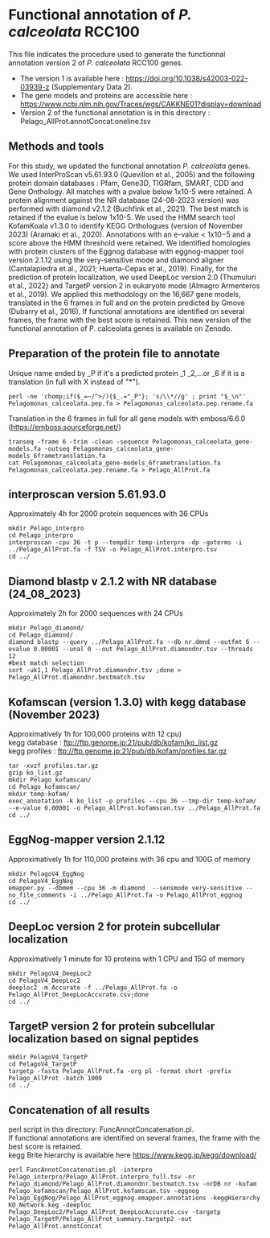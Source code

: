 # Functional annotation of *P. calceolata* RCC100  
This file indicates the procedure used to generate the functionnal annotation version 2 of *P. calceolata* RCC100 genes.  
- The version 1 is available here : https://doi.org/10.1038/s42003-022-03939-z (Supplementary Data 2).  
- The gene models and proteins are accessible here : https://www.ncbi.nlm.nih.gov/Traces/wgs/CAKKNE01?display=download
- Version 2 of the functional annotation is in this directory : Pelago_AllProt.annotConcat.oneline.tsv 

## Methods and tools  
For this study, we updated the functional annotation *P. calceolata* genes. We used InterProScan v5.61.93.0 (Quevillon et al., 2005) and the following protein domain databases : Pfam, Gene3D, TIGRfam, SMART, CDD and Gene Onthology. All matches with a pvalue below 1x10-5 were retained. A protein alignment against the NR database (24-08-2023 version) was performed with diamond v2.1.2 (Buchfink et al., 2021). The best match is retained if the evalue is below 1x10-5. We used the HMM search tool KofamKoala v1.3.0 to identify KEGG Orthologues (version of November 2023) (Aramaki et al., 2020). Annotations with an e-value < 1x10−5 and a score above the HMM threshold were retained.  We identified homologies with protein clusters of the Eggnog database with eggnog-mapper tool version 2.1.12 using the very-sensitive mode and diamond aligner (Cantalapiedra et al., 2021; Huerta-Cepas et al., 2019). Finally, for the prediction of protein localization, we used DeepLoc version 2.0 (Thumuluri et al., 2022) and TargetP version 2 in eukaryote mode (Almagro Armenteros et al., 2019). We applied this methodology on the 16,667 gene models, translated in the 6 frames in full and on the protein predicted by Gmove (Dubarry et al., 2016). If functional annotations are identified on several frames, the frame with the best score is retained. This new version of the functional annotation of P. calceolata genes is available on Zenodo.

## Preparation of the protein file to annotate
Unique name ended by _P if it's a predicted protein _1 _2,...or _6 if it is a translation (in full with X instead of "*").

```
perl -ne 'chomp;if($_=~/^>/){$_.="_P"}; 's/\\*//g' ; print "$_\n"' Pelagomonas_calceolata.pep.fa > Pelagomonas_calceolata.pep.rename.fa
```
Translation in the 6 frames in full for all gene models with emboss/6.6.0 (https://emboss.sourceforge.net/)
```
transeq -frame 6 -trim -clean -sequence Pelagomonas_calceolata_gene-models.fa -outseq Pelagomonas_calceolata_gene-models_6frametranslation.fa
cat Pelagomonas_calceolata_gene-models_6frametranslation.fa Pelagomonas_calceolata.pep.rename.fa > Pelago_AllProt.fa
```

## interproscan version 5.61.93.0 
Approximately 4h for 2000 protein sequences with 36 CPUs  

```
mkdir Pelago_interpro
cd Pelago_interpro
interproscan -cpu 36 -t p --tempdir temp-interpro -dp -goterms -i ../Pelago_AllProt.fa -f TSV -o Pelago_AllProt.interpro.tsv
cd ../
```


## Diamond blastp v 2.1.2 with NR database (24_08_2023)
Approximately 2h for 2000 sequences with 24 CPUs

```
mkdir Pelago_diamond/
cd Pelago_diamond/
diamond blastp --query ../Pelago_AllProt.fa --db nr.dmnd --outfmt 6 --evalue 0.00001 --unal 0 --out Pelago_AllProt.diamondnr.tsv --threads 12
#best match selection
sort -uk1,1 Pelago_AllProt.diamondnr.tsv ;done > Pelago_AllProt.diamondnr.bestmatch.tsv
```

## Kofamscan (version 1.3.0) with kegg database (November 2023) 
Approximatively 1h for 100,000 proteins with 12 cpu)  
kegg database : ftp://ftp.genome.jp:21/pub/db/kofam/ko_list.gz  
kegg profiles : ftp://ftp.genome.jp:21/pub/db/kofam/profiles.tar.gz  

```
tar -xvzf profiles.tar.gz
gzip ko_list.gz
mkdir Pelago_kofamscan/
cd Pelago_kofamscan/
mkdir temp-kofam/
exec_annotation -k ko_list -p profiles --cpu 36 --tmp-dir temp-kofam/ --e-value 0.00001 -o Pelago_AllProt.kofamscan.tsv ../Pelago_AllProt.fa
cd ../
```
## EggNog-mapper version 2.1.12
Approximatively 1h for 110,000 proteins with 36 cpu and 100G of memory  

```
mkdir PelagoV4_EggNog
cd PelagoV4_EggNog
emapper.py --dbmem --cpu 36 -m diamond  --sensmode very-sensitive --no_file_comments -i ../Pelago_AllProt.fa -o Pelago_AllProt_eggnog
cd ../
```

## DeepLoc version 2  for protein subcellular localization
Approximatively 1 minute for 10 proteins with 1 CPU and 15G of memory  

```
mkdir PelagoV4_DeepLoc2
cd PelagoV4_DeepLoc2
deeploc2 -m Accurate -f ../Pelago_AllProt.fa -o Pelago_AllProt_DeepLocAccurate.csv;done
cd ../
```
## TargetP version 2 for protein subcellular localization based on signal peptides

```
mkdir PelagoV4_TargetP
cd PelagoV4_TargetP
targetp -fasta Pelago_AllProt.fa -org pl -format short -prefix Pelago_AllProt -batch 1000
cd ../
```
## Concatenation of all results 
perl script in this directory: FuncAnnotConcatenation.pl.  
If functional annotations are identified on several frames, the frame with the best score is retained.  
kegg Brite hierarchy is available here https://www.kegg.jp/kegg/download/ 

```
perl FuncAnnotConcatenation.pl -interpro Pelago_interpro/Pelago_AllProt.interpro_full.tsv -nr Pelago_diamond/Pelago_AllProt.diamondnr.bestmatch.tsv -nrDB nr -kofam Pelago_kofamscan/Pelago_AllProt.kofamscan.tsv -eggnog Pelago_EggNog/Pelago_AllProt_eggnog.emapper.annotations -keggHierarchy KO_Network.keg -deeploc Pelago_DeepLoc2/Pelago_AllProt_DeepLocAccurate.csv -targetp Pelago_TargetP/Pelago_AllProt_summary.targetp2 -out Pelago_AllProt.annotConcat
```
